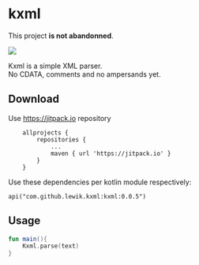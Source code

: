 # kxml

This project **is not abandonned**.

[![](https://jitpack.io/v/lewik/kxml.svg)](https://jitpack.io/#lewik/kxml)

Kxml is a simple XML parser.  
No CDATA, comments and no ampersands yet.
                                      
                                      
## Download
Use https://jitpack.io repository
```
	allprojects {
		repositories {
			...
			maven { url 'https://jitpack.io' }
		}
	}
```
Use these dependencies per kotlin module respectively:
```
api("com.github.lewik.kxml:kxml:0.0.5")
```

## Usage                                              
```kotlin
fun main(){
    Kxml.parse(text)
}
```
